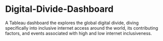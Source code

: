 # Digital-Divide-Dashboard
A Tableau dashboard the explores the global digital divide, diving specifically into inclusive internet access around the world, its contributing factors, and events associated with high and low internet inclusiveness.
